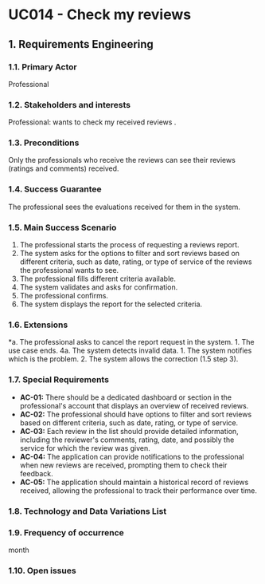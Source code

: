 # UC014 - Check my reviews

## 1. Requirements Engineering

### 1.1. Primary Actor
Professional

### 1.2. Stakeholders and interests
Professional: wants to check my received reviews . 

### 1.3. Preconditions
Only the professionals who receive the reviews can see their reviews (ratings and comments) received.

### 1.4. Success Guarantee
The professional sees the evaluations received for them in the system.

### 1.5. Main Success Scenario
1. The professional starts the process of requesting a reviews report.
2. The system asks for the options to filter and sort reviews based on different criteria, such as date, rating, or type of service of the reviews the professional wants to see.
3. The professional fills different criteria available.
4. The system validates and asks for confirmation.
5. The professional confirms.
6. The system displays the report for the selected criteria.

### 1.6. Extensions
*a. The professional asks to cancel the report request in the system.
    1. The use case ends.
4a. The system detects invalid data.
    1. The system notifies which is the problem.
    2. The system allows the correction (1.5 step 3).

### 1.7. Special Requirements
* **AC-01:** There should be a dedicated dashboard or section in the professional's account that displays an overview of received reviews.
* **AC-02:** The professional should have options to filter and sort reviews based on different criteria, such as date, rating, or type of service.
* **AC-03:** Each review in the list should provide detailed information, including the reviewer's comments, rating, date, and possibly the service for which the review was given.
* **AC-04:** The application can provide notifications to the professional when new reviews are received, prompting them to check their feedback.
* **AC-05:** The application should maintain a historical record of reviews received, allowing the professional to track their performance over time.


### 1.8. Technology and Data Variations List

### 1.9. Frequency of occurrence
month

### 1.10. Open issues
